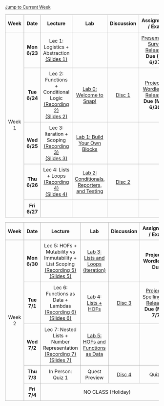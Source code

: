 <!-- Add styles for alternating row colors and borders -->
<style>
    .schedule-table {
        border-collapse: collapse;
        width: 100%;
        text-align: center;
    }
    .schedule-table th, .schedule-table td {
        border: 1px solid #A9A9A9; /* Darker border for all rows and columns */
        padding: 8px;
    }
</style>

<!-- Add a jump-to button to navigate to the current week -->
<p>
    <a href="#week1">Jump to Current Week</a>
</p>

<!-- Week 1 Calendar -->
<table class="table table-bordered schedule-table" id="week1">
  <thead>
    <tr>
      <th class="center schedule-week-num">Week</th>
      <th>Date</th>
      <th>Lecture</th>
      <th>Lab</th>
      <th>Discussion</th>
      <th>Assignment / Exam</th>
    </tr>
  </thead>
  <tbody class="content">
    <tr>
        <td class="schedule-week-num" rowspan=5>Week 1</td> <!-- Week Number -->
        <th>Mon 6/23</th> <!-- Date -->
        <td>
            Lec 1: Logistics + Abstraction<br/>
            <a href="https://drive.google.com/drive/u/1/folders/1jWA6b59w5eAE7YCVH9y5MSRRwzwfRTAu">(Slides 1)</a>
        </td>
        <td></td> <!-- Lab -->
        <td></td> <!-- Discussion -->
        <td>            <a href="https://forms.gle/C6uKxjXNwCrPj4Kp8">
                Presemester Survey Released
            </a><br/><b>Due (FRI 6/27)</b></td> <!-- Assignment / Exam -->
    </tr>
    <tr>
        <th>Tue 6/24</th> <!-- Date -->
        <td>
            Lec 2: Functions + Conditional Logic<br/>
            <a href="#">(Recording 2)</a><br/>
            <a href="#">(Slides 2)</a>
        </td>
        <td><a href="/su25/lab_directory">Lab 0: Welcome to Snap!</a></td> <!-- Lab -->
        <td><a href="/su25/discussion">Disc 1</a></td> <!-- Discussion -->
        <td>  <a href="#">
                Project 1: Wordle-lite Released
            </a><br/><b>Due (MON 6/30)</b></td>
        </td>
    </tr>
    <tr>
        <th>Wed 6/25</th> <!-- Date -->
        <td>
            Lec 3: Iteration + Scoping<br/>
            <a href="#">(Recording 3)</a><br/>
            <a href="#">(Slides 3)</a>
        </td>
        <td><a href="/su25/lab_directory">Lab 1: Build Your Own Blocks</a></td> <!-- Lab -->
        <td></td> <!-- Discussion -->
        <td></td>
    </tr>
    <tr>
        <th>Thu 6/26</th> <!-- Date -->
        <td>
            Lec 4: Lists + Loops<br/>
            <a href="#">(Recording 4)</a><br/>
            <a href="#">(Slides 4)</a>
        </td>
        <td><a href="/su25/lab_directory">Lab 2: Conditionals, Reporters, and Testing</a></td> <!-- Lab -->
        <td><a href="/su25/discussion">Disc 2</a></td> <!-- Discussion -->
        <td></td>
    </tr>
    <tr>
        <th>Fri 6/27</th> <!-- Date -->
        <td></td> <!-- Lecture -->
        <td></td> <!-- Lab -->
        <td></td> <!-- Discussion -->
        <td></td> <!-- Assignment / Exam -->
    </tr>
  </tbody>
</table>

<!-- Week 2 Calendar -->
<table class="table table-bordered schedule-table" id="week2">
  <thead>
    <tr>
      <th class="center schedule-week-num">Week</th>
      <th>Date</th>
      <th>Lecture</th>
      <th>Lab</th>
      <th>Discussion</th>
      <th>Assignment / Exam</th>
    </tr>
  </thead>
  <tbody class="content">
    <tr>
        <td class="schedule-week-num" rowspan=5>Week 2</td> <!-- Week Number -->
        <th>Mon 6/30</th> <!-- Date -->
        <td>
            Lec 5: HOFs + Mutability vs Immutability + List Scoping<br/>
            <a href="#">(Recording 5)</a><br/>
            <a href="#">(Slides 5)</a>
        </td>
        <td><a href="/su25/lab_directory">Lab 3: Lists and Loops (Iteration)</a></td> <!-- Lab -->
        <td></td> <!-- Discussion -->
        <td> <b>Project 1: Wordle-lite Due</b>
        </td>
    </tr>
    <tr>
        <th>Tue 7/1</th> <!-- Date -->
        <td>
            Lec 6: Functions as Data + Lambdas<br/>
            <a href="#">(Recording 6)</a><br/>
            <a href="#">(Slides 6)</a>
        </td>
        <td><a href="/su25/lab_directory">Lab 4: Lists + HOFs</a></td> <!-- Lab -->
        <td><a href="/su25/discussion">Disc 3</a></td> <!-- Discussion -->
        <td>
            <a href="#">Project 2: Spelling Bee Released</a><br/><b>Due (MON 7/7)</b>
        </td>
    </tr>
    <tr>
        <th>Wed 7/2</th> <!-- Date -->
        <td>
            Lec 7: Nested Lists + Number Representation<br/>
            <a href="#">(Recording 7)</a><br/>
            <a href="#">(Slides 7)</a>
        </td>
        <td><a href="/su25/lab_directory">Lab 5: HOFs and Functions as Data</a></td> <!-- Lab -->
        <td></td> <!-- Discussion -->
        <td></td>
    </tr>
    <tr>
        <th>Thu 7/3</th> <!-- Date -->
        <td>
            In Person: Quiz 1<br/>
        </td>
        <td>Quest Preview</td> <!-- Lab with no link -->
        <td><a href="/su25/discussion">Disc 4</a></td> <!-- Discussion -->
        <td>Quiz 1</td> <!-- Assignment / Exam -->
    </tr>
    <tr>
        <th>Fri 7/4</th> <!-- Date -->
        <td colspan="4">NO CLASS (Holiday)</td>
        <td></td>
    </tr>
  </tbody>
</table>
